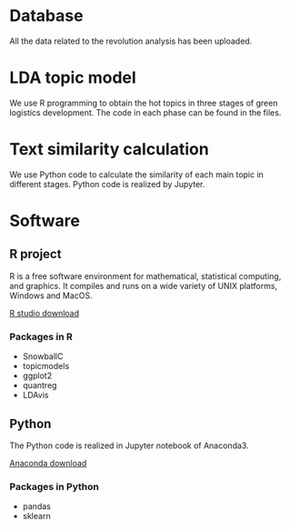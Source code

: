 # Database
All the data related to the revolution analysis has been uploaded.

# LDA topic model
We use R programming to obtain the hot topics in three stages of green logistics development. The code in each phase can be found in the files.

# Text similarity calculation
We use Python code to calculate the similarity of each main topic in different stages. Python code is realized by Jupyter.

# Software
## R project
R is a free software environment for mathematical, statistical computing, and graphics. It compiles and runs on a wide variety of UNIX platforms, Windows and MacOS.

[R studio download](https://www.r-project.org/)

### Packages in R
* SnowballC
* topicmodels
* ggplot2
* quantreg
* LDAvis

## Python
The Python code is realized in Jupyter notebook of Anaconda3.

[Anaconda download](https://anaconda.org/)

### Packages in Python
* pandas
* sklearn


